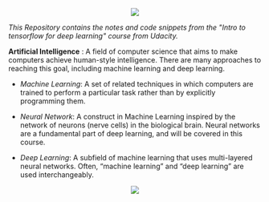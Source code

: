 <p align="center"><img src="https://www.gstatic.com/devrel-devsite/prod/va2f579f943e40687d02fe75a771878e054c901286ea550f8e49c5efb402dac68/tensorflow/images/lockup.svg"></p>

*This Repository contains the notes and code snippets from the "Intro to tensorflow for deep learning" course from Udacity.*

**Artificial Intelligence** : A field of computer science that aims to make computers achieve human-style intelligence. There are many approaches to reaching this goal, including machine learning and deep learning.

- *Machine Learning*: A set of related techniques in which computers are trained to perform a particular task rather than by explicitly programming them.

- *Neural Network*: A construct in Machine Learning inspired by the network of neurons (nerve cells) in the biological brain. Neural networks are a fundamental part of deep learning, and will be covered in this course.

- *Deep Learning*: A subfield of machine learning that uses multi-layered neural networks. Often, “machine learning” and “deep learning” are used interchangeably.

<p align="center"><img src="https://video.udacity-data.com/topher/2019/April/5cb900ab_ai-diagram/ai-diagram.png"></p>